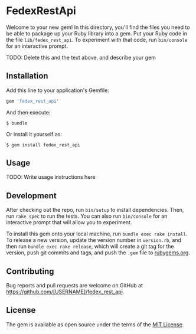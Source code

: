 # FedexRestApi

Welcome to your new gem! In this directory, you'll find the files you need to be able to package up your Ruby library into a gem. Put your Ruby code in the file `lib/fedex_rest_api`. To experiment with that code, run `bin/console` for an interactive prompt.

TODO: Delete this and the text above, and describe your gem

## Installation

Add this line to your application's Gemfile:

```ruby
gem 'fedex_rest_api'
```

And then execute:

    $ bundle

Or install it yourself as:

    $ gem install fedex_rest_api

## Usage

TODO: Write usage instructions here

## Development

After checking out the repo, run `bin/setup` to install dependencies. Then, run `rake spec` to run the tests. You can also run `bin/console` for an interactive prompt that will allow you to experiment.

To install this gem onto your local machine, run `bundle exec rake install`. To release a new version, update the version number in `version.rb`, and then run `bundle exec rake release`, which will create a git tag for the version, push git commits and tags, and push the `.gem` file to [rubygems.org](https://rubygems.org).

## Contributing

Bug reports and pull requests are welcome on GitHub at https://github.com/[USERNAME]/fedex_rest_api.

## License

The gem is available as open source under the terms of the [MIT License](https://opensource.org/licenses/MIT).
